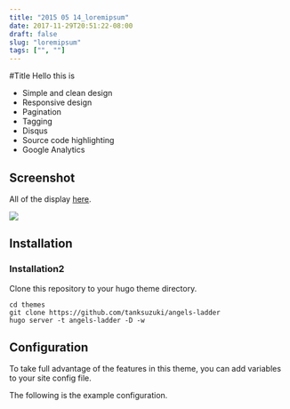 ```yaml
---
title: "2015 05 14_loremipsum"
date: 2017-11-29T20:51:22-08:00
draft: false
slug: "loremipsum"
tags: ["", ""]
---
```

#Title
Hello this is 

* Simple and clean design
* Responsive design
* Pagination
* Tagging
* Disqus
* Source code highlighting
* Google Analytics


## Screenshot

All of the display [here](https://github.com/tanksuzuki/angels-ladder/tree/master/images/tn_full.png).

![](https://raw.githubusercontent.com/tanksuzuki/angels-ladder/master/images/readme.png?token=ALXg6utVKJxUhSjlO_-voAEgA75oYTseks5VXtd1wA%3D%3D)  


## Installation
### Installation2

Clone this repository to your hugo theme directory.

```
cd themes
git clone https://github.com/tanksuzuki/angels-ladder
hugo server -t angels-ladder -D -w
```


## Configuration

To take full advantage of the features in this theme, you can add variables to your site config file.

The following is the example configuration.